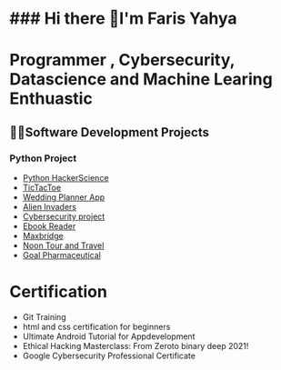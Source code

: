 <h1>### Hi there 👋I'm Faris Yahya</h1>
<h1 style="color:rbg(0,0,255);">Programmer , Cybersecurity, Datascience and Machine Learing Enthuastic</h1>
<h2>👨‍💻Software Development Projects</h2>
<h3>Python Project</h3>
<ul>
<li><a href="https://github.com/faris777/MiniPythonCollection"/> Python HackerScience </a></li>
<li><a href="https://github.com/faris777/TicTacToe"/> TicTacToe </a></li>
<li><a href="https://github.com/faris777/Wplanner">Wedding Planner App</li>  
<li><a href="https://github.com/faris777/alieninvadergame"/>Alien Invaders</li>
 <li><a href="https://github.com/faris777/Cybersecurity_project"/>Cybersecurity project</li>
  <li><a href="https://github.com/faris777/EbookReader"> Ebook Reader</a></li>
  <li><a href="https://github.com/faris777/Maxbridge">Maxbridge</a></li>
  <li><a href="https://noontourandtravel.com/">Noon Tour and Travel</a></li>
  <li><a href="http://goalpharma.com.et/"> Goal Pharmaceutical </a></li>
</ul>
<h1>Certification</h1>
<ul>
 <li>Git Training</li>
<li>html and css certification for beginners</li>
<li>Ultimate Android Tutorial for Appdevelopment</li>
<li>Ethical Hacking Masterclass: From Zeroto binary deep 2021!</li>
<li>Google Cybersecurity Professional Certificate</li>
</ul>
